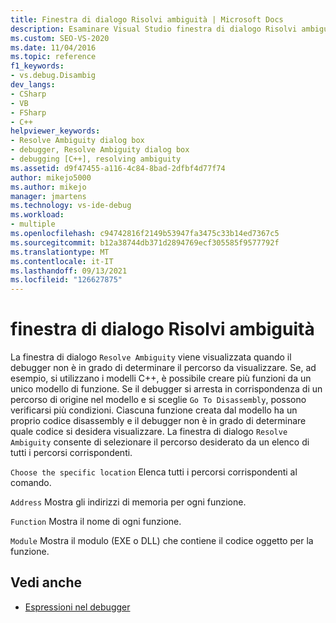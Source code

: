 ```yaml
---
title: Finestra di dialogo Risolvi ambiguità | Microsoft Docs
description: Esaminare Visual Studio finestra di dialogo Risolvi ambiguità, che viene visualizzata quando il debugger non è in grado di scegliere la posizione da visualizzare.
ms.custom: SEO-VS-2020
ms.date: 11/04/2016
ms.topic: reference
f1_keywords:
- vs.debug.Disambig
dev_langs:
- CSharp
- VB
- FSharp
- C++
helpviewer_keywords:
- Resolve Ambiguity dialog box
- debugger, Resolve Ambiguity dialog box
- debugging [C++], resolving ambiguity
ms.assetid: d9f47455-a116-4c84-8bad-2dfbf4d77f74
author: mikejo5000
ms.author: mikejo
manager: jmartens
ms.technology: vs-ide-debug
ms.workload:
- multiple
ms.openlocfilehash: c94742816f2149b53947fa3475c33b14ed7367c5
ms.sourcegitcommit: b12a38744db371d2894769ecf305585f9577792f
ms.translationtype: MT
ms.contentlocale: it-IT
ms.lasthandoff: 09/13/2021
ms.locfileid: "126627875"
---
```

# <a name="resolve-ambiguity-dialog-box"></a>finestra di dialogo Risolvi ambiguità
La finestra di dialogo `Resolve Ambiguity` viene visualizzata quando il debugger non è in grado di determinare il percorso da visualizzare. Se, ad esempio, si utilizzano i modelli C++, è possibile creare più funzioni da un unico modello di funzione. Se il debugger si arresta in corrispondenza di un percorso di origine nel modello e si sceglie `Go To Disassembly`, possono verificarsi più condizioni. Ciascuna funzione creata dal modello ha un proprio codice disassembly e il debugger non è in grado di determinare quale codice si desidera visualizzare. La finestra di dialogo `Resolve Ambiguity` consente di selezionare il percorso desiderato da un elenco di tutti i percorsi corrispondenti.

 `Choose the specific location` Elenca tutti i percorsi corrispondenti al comando.

 `Address` Mostra gli indirizzi di memoria per ogni funzione.

 `Function` Mostra il nome di ogni funzione.

 `Module` Mostra il modulo (EXE o DLL) che contiene il codice oggetto per la funzione.

## <a name="see-also"></a>Vedi anche
- [Espressioni nel debugger](../debugger/expressions-in-the-debugger.md)